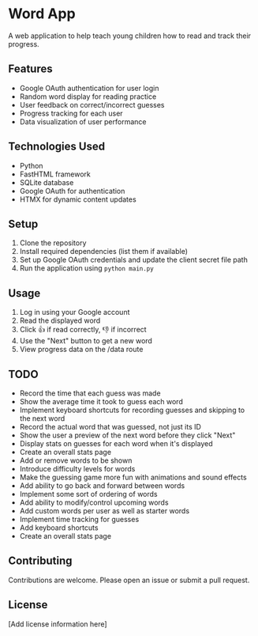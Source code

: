 # Word App

A web application to help teach young children how to read and track their progress.

## Features

- Google OAuth authentication for user login
- Random word display for reading practice
- User feedback on correct/incorrect guesses
- Progress tracking for each user
- Data visualization of user performance

## Technologies Used

- Python
- FastHTML framework
- SQLite database
- Google OAuth for authentication
- HTMX for dynamic content updates

## Setup

1. Clone the repository
2. Install required dependencies (list them if available)
3. Set up Google OAuth credentials and update the client secret file path
4. Run the application using `python main.py`

## Usage

1. Log in using your Google account
2. Read the displayed word
3. Click 👍 if read correctly, 👎 if incorrect
4. Use the "Next" button to get a new word
5. View progress data on the /data route

## TODO

- Record the time that each guess was made
- Show the average time it took to guess each word
- Implement keyboard shortcuts for recording guesses and skipping to the next word
- Record the actual word that was guessed, not just its ID
- Show the user a preview of the next word before they click "Next"
- Display stats on guesses for each word when it's displayed
- Create an overall stats page
- Add or remove words to be shown
- Introduce difficulty levels for words
- Make the guessing game more fun with animations and sound effects
- Add ability to go back and forward between words
- Implement some sort of ordering of words
- Add ability to modify/control upcoming words
- Add custom words per user as well as starter words
- Implement time tracking for guesses
- Add keyboard shortcuts
- Create an overall stats page

## Contributing

Contributions are welcome. Please open an issue or submit a pull request.

## License

[Add license information here]
